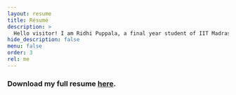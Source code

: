 ```yaml
---
layout: resume
title: Résumé
description: >
  Hello visitor! I am Ridhi Puppala, a final year student of IIT Madras with research interests in the area of intersection between Robotics, Control and Nonlinear systems theory. I aspire to pursue a research career in Robotics and Control.
hide_description: false
menu: false
order: 3
rel: me
---
```


### Download my full resume [here](/assets/RidhiPuppala_CV.pdf).
